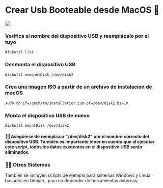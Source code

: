 # Crear Usb Booteable desde MacOS 🍎

![](https://lemppics.lemp.io/1661690001749.jpg)

### Verifica el nombre del dispositivo USB y reemplázalo por el tuyo
```shell
diskutil list

```
### Desmonta el dispositivo USB
    diskutil unmountDisk /dev/disk2

### Crea una imagen ISO a partir de un archivo de instalación de macOS

    sudo dd if=/path/to/installation.iso of=/dev/disk2 bs=1m

### Monta el dispositivo USB de nuevo
    diskutil mountDisk /dev/disk2


#### 🚨🚨Asegúrese de reemplazar "/dev/disk2" por el nombre correcto del dispositivo USB. También es importante tener en cuenta que al ejecutar este script, todos los datos existentes en el dispositivo USB serán eliminados.

### 🐱‍💻 Otros Sistemas 
También se incluyen scripts de ejemplo para sistemas Windows y Linux basados en Debian , para no depender de herramientas externas.
